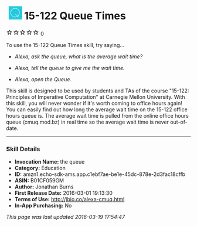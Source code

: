 # &nbsp;<img src="app_icon" alt="15-122 Queue Times icon" width="36"> 15-122 Queue Times
![0 stars](../../../images/ic_star_border_black_18dp_1x.png)![0 stars](../../../images/ic_star_border_black_18dp_1x.png)![0 stars](../../../images/ic_star_border_black_18dp_1x.png)![0 stars](../../../images/ic_star_border_black_18dp_1x.png)![0 stars](../../../images/ic_star_border_black_18dp_1x.png) 0

To use the 15-122 Queue Times skill, try saying...

* *Alexa, ask the queue, what is the average wait time?*

* *Alexa, tell the queue to give me the wait time.*

* *Alexa, open the Queue.*

This skill is designed to be used by students and TAs of the course "15-122: Principles of Imperative Computation" at Carnegie Mellon University. With this skill, you will never wonder if it's worth coming to office hours again! You can easily find out how long the average wait time on the 15-122 office hours queue is. The average wait time is pulled from the online office hours queue (cmuq.mod.bz) in real time so the average wait time is never out-of-date.

***

### Skill Details

* **Invocation Name:** the queue
* **Category:** Education
* **ID:** amzn1.echo-sdk-ams.app.c1ebf7ae-be1e-45dc-878e-2d3fac18cffb
* **ASIN:** B01CF059GM
* **Author:** Jonathan Burns
* **First Release Date:** 2016-03-01 19:13:30
* **Terms of Use:** http://jbio.co/alexa-cmuq.html
* **In-App Purchasing:** No

*This page was last updated 2016-03-19 17:54:47*
